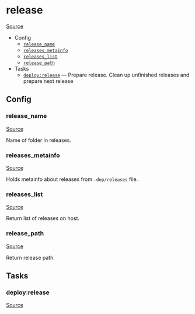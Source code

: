 <!-- DO NOT EDIT THIS FILE! -->
<!-- Instead edit recipe/deploy/release.php -->
<!-- Then run bin/docgen -->

# release

[Source](/recipe/deploy/release.php)



* Config
  * [`release_name`](#release_name)
  * [`releases_metainfo`](#releases_metainfo)
  * [`releases_list`](#releases_list)
  * [`release_path`](#release_path)
* Tasks
  * [`deploy:release`](#deployrelease) — Prepare release. Clean up unfinished releases and prepare next release

## Config
### release_name
[Source](https://github.com/deployphp/deployer/search?q=release_name+in%3Afile+language%3Aphp+path%3Arecipe%2Fdeploy+filename%3Arelease.php)

Name of folder in releases.

### releases_metainfo
[Source](https://github.com/deployphp/deployer/search?q=releases_metainfo+in%3Afile+language%3Aphp+path%3Arecipe%2Fdeploy+filename%3Arelease.php)

Holds metainfo about releases from `.dep/releases` file.

### releases_list
[Source](https://github.com/deployphp/deployer/search?q=releases_list+in%3Afile+language%3Aphp+path%3Arecipe%2Fdeploy+filename%3Arelease.php)

Return list of releases on host.

### release_path
[Source](https://github.com/deployphp/deployer/search?q=release_path+in%3Afile+language%3Aphp+path%3Arecipe%2Fdeploy+filename%3Arelease.php)

Return release path.


## Tasks
### deploy:release
[Source](https://github.com/deployphp/deployer/search?q=deploy%3Arelease+in%3Afile+language%3Aphp+path%3Arecipe%2Fdeploy+filename%3Arelease.php)



